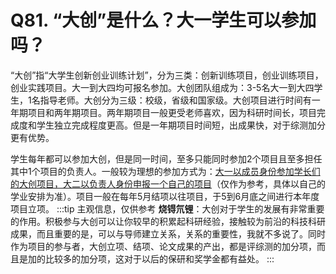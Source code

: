 # Q81. “大创”是什么？大一学生可以参加吗？
“大创”指“大学生创新创业训练计划”，分为三类：创新训练项目，创业训练项目，创业实践项目。大一到大四均可报名参加。大创团队组成为：3-5名大一到大四学生，1名指导老师。大创分为三级：校级，省级和国家级。大创项目进行时间有一年期项目和两年期项目。两年期项目一般更受老师喜欢，因为科研时间长，项目完成度和学生独立完成程度更高。但是一年期项目时间短，出成果快，对于综测加分更有优势。

学生每年都可以参加大创，但是同一时间，至多只能同时参加2个项目且至多担任其中1个项目的负责人。一般较为理想的参加方式为：<u>大一以成员身份参加学长们的大创项目，大二以负责人身份申报一个自己的项目</u>（仅作为参考，具体以自己的学业安排为准）。项目一般在每年5月结项以往项目，于5到6月底之间进行本年度项目立项。
:::tip 主观信息，仅供参考
**烧锝氘锂**：大创对于学生的发展有非常重要的作用。积极参与大创可以让你较早的积累起科研经验，接触较为前沿的科技科研成果，而且重要的是，可以与导师建立关系，关系的重要性，我就不多说了。同时作为项目的参与者，大创立项、结项、论文成果的产出，都是评综测的加分项，而且是加的比较多的加分项，这对于以后的保研和奖学金都有益处。
:::
